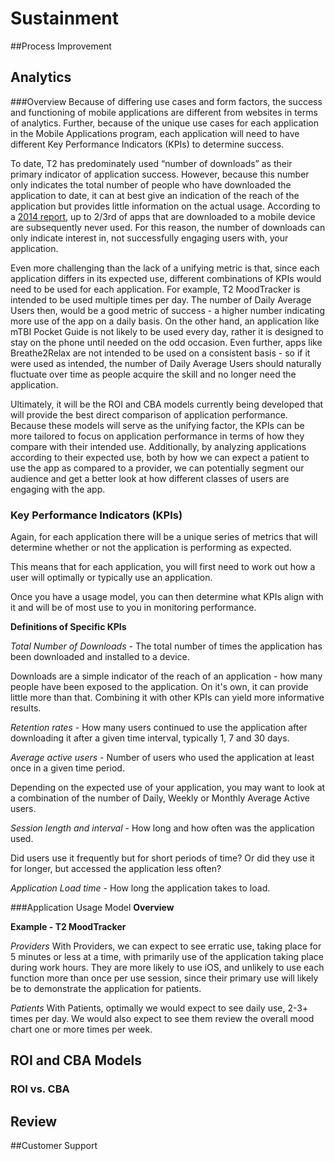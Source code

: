 # Sustainment

##Process Improvement

## Analytics

###Overview
Because of differing use cases and form factors, the success and functioning of mobile applications are different from websites in terms of analytics. Further, because of the unique use cases for each application in the Mobile Applications program, each application will need to have different Key Performance Indicators (KPIs) to determine success.

To date, T2 has predominately used “number of downloads” as their primary indicator of application success. However, because this number only indicates the total number of people who have downloaded the application to date, it can at best give an indication of the reach of the application but provides little information on the actual usage. According to a [2014 report](http://stakeholders.ofcom.org.uk/market-data-research/other/research-publications/adults/adults-media-lit-14/?utm_source=updates&utm_medium=email&utm_campaign=media-lit-adults-14), up to 2/3rd of apps that are downloaded to a mobile device are subsequently never used. For this reason, the number of downloads can only indicate interest in, not successfully engaging users with, your application.

Even more challenging than the lack of a unifying metric is that, since each application differs in its expected use, different combinations of KPIs would need to be used for each application. For example, T2 MoodTracker is intended to be used multiple times per day. The number of Daily Average Users then, would be a good metric of success - a higher number indicating more use of the app on a daily basis. On the other hand, an application like mTBI Pocket Guide is not likely to be used every day, rather it is designed to stay on the phone until needed on the odd occasion. Even further, apps like Breathe2Relax are not intended to be used on a consistent basis - so if it were used as intended, the number of Daily Average Users should naturally fluctuate over time as people acquire the skill and no longer need the application.

Ultimately, it will be the ROI and CBA models currently being developed that will provide the best direct comparison of application performance. Because these models will serve as the unifying factor, the KPIs can be more tailored to focus on application performance in terms of how they compare with their intended use.
Additionally, by analyzing applications according to their expected use, both by how we can expect a patient to use the app as compared to a provider, we can potentially segment our audience and get a better look at how different classes of users are engaging with the app.

### Key Performance Indicators (KPIs)
Again, for each application there will be a unique series of metrics that will determine whether or not the application is performing as expected.

This means that for each application, you will first need to work out how a user will optimally or typically use an application. 

Once you have a usage model, you can then determine what KPIs align with it and will be of most use to you in monitoring performance.

**Definitions of Specific KPIs**

*Total Number of Downloads* - The total number of times the application has been downloaded and installed to a device. 

Downloads are a simple indicator of the reach of an application - how many people have been exposed to the application. On it's own, it can provide little more than that. Combining it with other KPIs can yield more informative results.

*Retention rates* - How many users continued to use the application after downloading it after a given time interval, typically 1, 7 and 30 days.

*Average active users* - Number of users who used the application at least once in a given time period.

Depending on the expected use of your application, you may want to look at a combination of the number of Daily, Weekly or Monthly Average Active users.

*Session length and interval* - How long and how often was the application used.

Did users use it frequently but for short periods of time? Or did they use it for longer, but accessed the application less often?

*Application Load time* - How long the application takes to load.





###Application Usage Model
**Overview**

**Example - T2 MoodTracker**

*Providers* 
With Providers, we can expect to see erratic use, taking place for 5 minutes or less at a time, with primarily use of the application taking place during work hours. They are more likely to use iOS, and unlikely to use each function more than once per use session, since their primary use will likely be to demonstrate the application for patients.

*Patients* 
With Patients, optimally we would expect to see daily use, 2-3+ times per day. We would also expect to see them review the overall mood chart one or more times per week.


## ROI and CBA Models

### ROI vs. CBA

## Review

##Customer Support